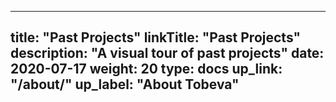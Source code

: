
---
title: "Past Projects"
linkTitle: "Past Projects"
description: "A visual tour of past projects"
date: 2020-07-17
weight: 20
type: docs
up_link: "/about/"
up_label: "About Tobeva"
---
